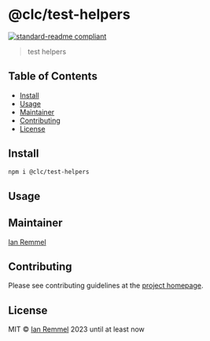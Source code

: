 # @clc/test-helpers

[![standard-readme compliant](https://img.shields.io/badge/readme%20style-standard-brightgreen.svg?style=flat-square)](https://github.com/RichardLitt/standard-readme)

> test helpers

## Table of Contents

-   [Install](#install)
-   [Usage](#usage)
-   [Maintainer](#maintainer)
-   [Contributing](#contributing)
-   [License](#license)

## Install

```bash
npm i @clc/test-helpers
```

## Usage

## Maintainer

[Ian Remmel](https://www.ianwremmel.com)

## Contributing

Please see contributing guidelines at the
[project homepage](https://www.github.com/code-like-a-carpenter/workbench/).

## License

MIT © [Ian Remmel](https://www.ianwremmel.com) 2023 until at least now
